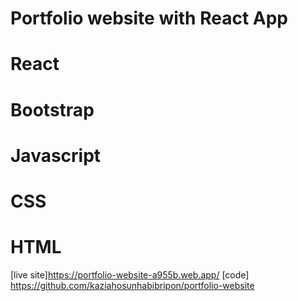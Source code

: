 # Portfolio website with React App
# React
# Bootstrap
# Javascript
# CSS
# HTML
[live site]https://portfolio-website-a955b.web.app/
[code] https://github.com/kaziahosunhabibripon/portfolio-website